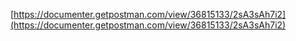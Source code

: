 [https://documenter.getpostman.com/view/36815133/2sA3sAh7i2](https://documenter.getpostman.com/view/36815133/2sA3sAh7i2)
